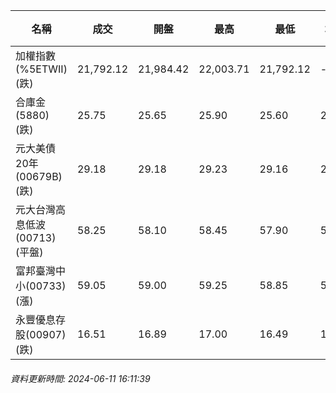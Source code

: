 | 名稱 | 成交 | 開盤 | 最高 | 最低 | 均價 | 成交金額(億) | 昨收 | 漲跌幅 | 漲跌 | 總量 | 昨量 | 振幅 |
| -------- | -------- | -------- | -------- |-------- | -------- | -------- |-------- |-------- |-------- | -------- | -------- |-------- |
|加權指數(%5ETWII) (跌)|21,792.12|21,984.42|22,003.71|21,792.12|-|5,015.29|21,858.38|0.30%|66.26|10,253,743|0|0.97%|
|合庫金(5880) (跌)|25.75|25.65|25.90|25.60|25.80|4.12|25.85|0.39%|0.10|15,957|16,886|1.16%|
|元大美債20年(00679B) (跌)|29.18|29.18|29.23|29.16|29.20|26.15|29.70|1.75%|0.52|89,545|35,509|0.24%|
|元大台灣高息低波(00713) (平盤)|58.25|58.10|58.45|57.90|58.21|6.81|58.25|0.00%|0.00|11,706|7,962|0.94%|
|富邦臺灣中小(00733) (漲)|59.05|59.00|59.25|58.85|59.05|1.41|59.00|0.08%|0.05|2,380|2,207|0.68%|
|永豐優息存股(00907) (跌)|16.51|16.89|17.00|16.49|16.67|1.68|16.89|2.25%|0.38|10,048|3,639|3.02%|
###### 資料更新時間: 2024-06-11 16:11:39
